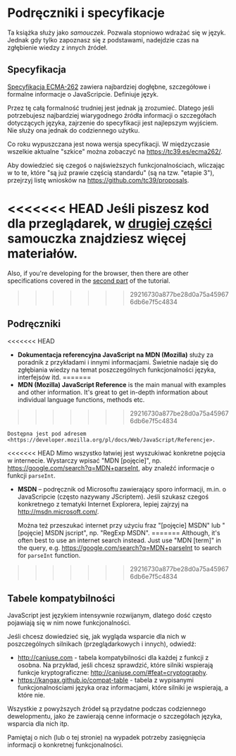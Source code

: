 
# Podręczniki i specyfikacje

Ta książka służy jako *samouczek*. Pozwala stopniowo wdrażać się w język. Jednak gdy tylko zapoznasz się z podstawami, nadejdzie czas na zgłębienie wiedzy z innych źródeł.

## Specyfikacja

[Specyfikacja ECMA-262](https://www.ecma-international.org/publications/standards/Ecma-262.htm) zawiera najbardziej dogłębne, szczegółowe i formalne informacje o JavaScripcie. Definiuje język.

Przez tę całą formalność trudniej jest jednak ją zrozumieć. Dlatego jeśli potrzebujesz najbardziej wiarygodnego źródła informacji o szczegółach dotyczących języka, zajrzenie do specyfikacji jest najlepszym wyjściem. Nie służy ona jednak do codziennego użytku.

Co roku wypuszczana jest nowa wersja specyfikacji. W międzyczasie wszelkie aktualne "szkice" można zobaczyć na <https://tc39.es/ecma262/>.

Aby dowiedzieć się czegoś o najświeższych funkcjonalnościach, wliczając w to te, które "są już prawie częścią standardu" (są na tzw. "etapie 3"), przejrzyj listę wniosków na <https://github.com/tc39/proposals>.

<<<<<<< HEAD
Jeśli piszesz kod dla przeglądarek, w [drugiej części](info:browser-environment) samouczka znajdziesz więcej materiałów.
=======
Also, if you're developing for the browser, then there are other specifications covered in the [second part](info:browser-environment) of the tutorial.
>>>>>>> 29216730a877be28d0a75a459676db6e7f5c4834

## Podręczniki

<<<<<<< HEAD
- **Dokumentacja referencyjna JavaScript na MDN (Mozilla)** służy za poradnik z przykładami i innymi informacjami. Świetnie nadaje się do zgłębiania wiedzy na temat poszczególnych funkcjonalności języka, interfejsów itd.
=======
- **MDN (Mozilla) JavaScript Reference** is the main manual with examples and other information. It's great to get in-depth information about individual language functions, methods etc.
>>>>>>> 29216730a877be28d0a75a459676db6e7f5c4834

    Dostępna jest pod adresem <https://developer.mozilla.org/pl/docs/Web/JavaScript/Referencje>.

<<<<<<< HEAD
    Mimo wszystko łatwiej jest wyszukiwać konkretne pojęcia w internecie. Wystarczy wpisać "MDN [pojęcie]", np. <https://google.com/search?q=MDN+parseInt>, aby znaleźć informacje o funkcji `parseInt`.


- **MSDN** – podręcznik od Microsoftu zawierający sporo informacji, m.in. o JavaScripcie (często nazywany JScriptem). Jeśli szukasz czegoś konkretnego z tematyki Internet Explorera, lepiej zajrzyj na <http://msdn.microsoft.com/>.

    Można też przeszukać internet przy użyciu fraz "[pojęcie] MSDN" lub "[pojęcie] MSDN jscript", np. "RegExp MSDN".
=======
Although, it's often best to use an internet search instead. Just use "MDN [term]" in the query, e.g. <https://google.com/search?q=MDN+parseInt> to search for `parseInt` function.
>>>>>>> 29216730a877be28d0a75a459676db6e7f5c4834

## Tabele kompatybilności

JavaScript jest językiem intensywnie rozwijanym, dlatego dość często pojawiają się w nim nowe funkcjonalności.

Jeśli chcesz dowiedzieć się, jak wygląda wsparcie dla nich w poszczególnych silnikach (przeglądarkowych i innych), odwiedź:

- <http://caniuse.com> - tabela kompatybilności dla każdej z funkcji z osobna. Na przykład, jeśli chcesz sprawdzić, które silniki wspierają funkcje kryptograficzne: <http://caniuse.com/#feat=cryptography>.
- <https://kangax.github.io/compat-table> - tabela z wypisanymi funkcjonalnościami języka oraz informacjami, które silniki je wspierają, a które nie.

Wszystkie z powyższych źródeł są przydatne podczas codziennego dewelopmentu, jako że zawierają cenne informacje o szczegółach języka, wsparcia dla nich itp.

Pamiętaj o nich (lub o tej stronie) na wypadek potrzeby zasięgnięcia informacji o konkretnej funkcjonalności.

